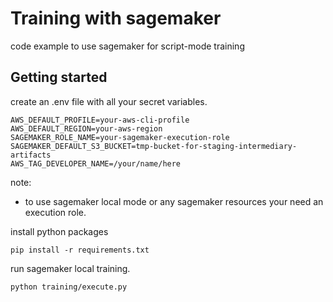 # Training with sagemaker

code example to use sagemaker for script-mode training

## Getting started

create an .env file with all your secret variables.

```
AWS_DEFAULT_PROFILE=your-aws-cli-profile
AWS_DEFAULT_REGION=your-aws-region
SAGEMAKER_ROLE_NAME=your-sagemaker-execution-role
SAGEMAKER_DEFAULT_S3_BUCKET=tmp-bucket-for-staging-intermediary-artifacts
AWS_TAG_DEVELOPER_NAME=/your/name/here
```

note:
- to use sagemaker local mode or any sagemaker resources your need an execution role.

install python packages

```
pip install -r requirements.txt
```

run sagemaker local training.

```
python training/execute.py
```


